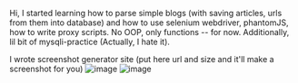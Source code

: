 Hi, I started learning how to parse simple blogs (with saving articles, urls from them into database) and how to use selenium
webdriver, phantomJS, how to write proxy scripts.
No OOP, only functions -- for now. Additionally, lil bit of mysqli-practiсe (Actually, I hate it).

I wrote screenshot generator site (put here url and size and it'll make a screenshot for you)
![image](https://user-images.githubusercontent.com/109919790/224245259-6622b058-3252-4264-a40e-7884c5879d92.png)
![image](https://user-images.githubusercontent.com/109919790/224245346-8079f631-e61a-458c-ba3d-3d795317efd1.png)










